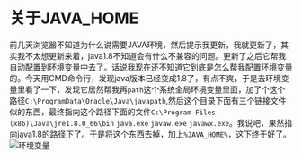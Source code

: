 # 关于JAVA_HOME

前几天浏览器不知道为什么说需要JAVA环境，然后提示我更新，我就更新了，其实我不太想更新来着，java1.8不知道会有什么不兼容的问题。更新了之后它帮我自动配置到环境变量中去了。话说我现在还不知道它到底是怎么帮我配置环境变量的。今天用CMD命令行，发现java版本已经变成1.8了，有点不爽，于是去环境变量里看了一下，发现它居然帮我再`path`这个系统全局环境变量里面，加了个这个路径`C:\ProgramData\Oracle\Java\javapath`,然后这个目录下面有三个链接文件似的东西，最终指向这个路径下面的文件`C:\Program Files (x86)\Java\jre1.8.0_66\bin` `java.exe` `javaw.exe` `javawx.exe`。我说吧，果然指向java1.8的路径下了。于是将这个东西去掉，加上`%JAVA_HOME%`，这下终于好了。![环境变量](http://raw.github.com/caiqiqi/Notes/master/img/环境变量.png)
